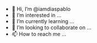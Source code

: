 - 👋 Hi, I’m @iamdiaspablo
- 👀 I’m interested in ...
- 🌱 I’m currently learning ...
- 💞️ I’m looking to collaborate on ...
- 📫 How to reach me ...

<!---
iamdiaspablo/iamdiaspablo is a ✨ special ✨ repository because its `README.md` (this file) appears on your GitHub profile.
You can click the Preview link to take a look at your changes.
--->
